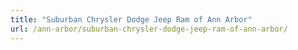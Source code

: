 ```yaml
---
title: "Suburban Chrysler Dodge Jeep Ram of Ann Arbor"
url: /ann-arbor/suburban-chrysler-dodge-jeep-ram-of-ann-arbor/
---
```

